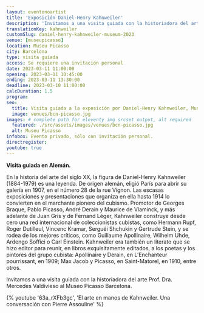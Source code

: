 ```yaml
---
layout: eventonoartist
title: 'Exposición Daniel-Henry Kahnweiler'
description: 'Invitamos a una visita guiada con la historiadora del arte Prof. Dra. Mercedes Valdivieso al Museo Picasso Barcelona.'
translationKey: kahnweiler
customSlug: daniel-henry-kahnweiler-museum-2023
venue: [museupicasso]
location: Museu Picasso
city: Barcelona
type: visita guiada
access: Se requiere una invitación personal
date: 2023-03-11 11:00:00
opening: 2023-03-11 10:45:00
ending: 2023-03-11 13:30:00
deadline: 2023-03-10 11:00:00
calcDuration: 1.5
program:
seo:
  title: Visita guiada a la exposición por Daniel-Henry Kahnweiler, Museo Picasso
  image: venues/bcn-picasso.jpg
images: # complete path for eleventy img srcset output, alt required
  featured: ./src/assets/images/venues/bcn-picasso.jpg
  alt: Museu Picasso
infobox: Evento privado, sólo con invitación personal.
directregister:
youtube: true
---
```


**Visita guiada en Alemán.**

En la historia del arte del siglo XX, la figura de Daniel-Henry Kahnweiler (1884-1979) es una leyenda. De origen alemán, eligió París para abrir su galería en 1907, en el número 28 de la rue Vignon. Las escasas exposiciones y presentaciones que organiza en ella hasta 1914 lo convierten en el marchante pionero del cubismo. Promotor de Georges Braque, Pablo Picasso, André Derain y Maurice de Vlaminck, y más adelante de Juan Gris y de Fernand Léger, Kahnweiler construye desde cero una red internacional de coleccionistas cubistas, como Hermann Rupf, Roger Dutilleul, Vincenc Kramar, Serguéi Shchukin y Gertrude Stein, y se rodea de los mejores críticos, como Guillaume Apollinaire, Wilhelm Uhde, Ardengo Soffici o Carl Einstein. Kahnweiler era también un literato que se hizo editor para reunir, en libros exquisitamente editados, a los poetas y los pintores del grupo cubista: Apollinaire y Derain, en L’Enchanteur pourrissant, en 1909; Max Jacob y Picasso, en Saint-Matorel, en 1910, entre otros.

Invitamos a una visita guiada con la historiadora del arte Prof. Dra. Mercedes Valdivieso al Museo Picasso Barcelona.

{% youtube '63a_rXFb3gc', 'El arte en manos de Kahnweiler. Una conversación con Pierre Assouline' %}

